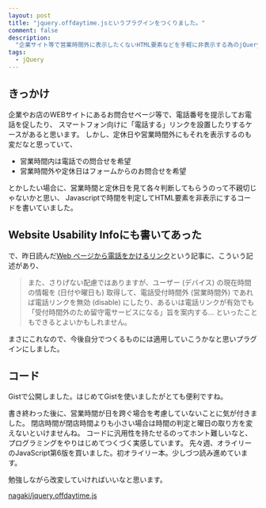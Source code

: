 ```yaml
---
layout: post
title: "jquery.offdaytime.jsというプラグインをつくりました。"
comment: false
description:
  "企業サイト等で営業時間外に表示したくないHTML要素などを手軽に非表示する為のjQueryプラグインをつくりました。その説明。"
tags:
  - jQuery
---
```


## きっかけ

企業やお店のWEBサイトにあるお問合せページ等で、電話番号を提示してお電話を促したり、
スマートフォン向けに「電話する」リンクを設置したりするケースがあると思います。
しかし、定休日や営業時間外にもそれを表示するのも変だなと思っていて、

* 営業時間内は電話での問合せを希望
* 営業時間外や定休日はフォームからのお問合せを希望

とかしたい場合に、営業時間と定休日を見て各々判断してもらうのって不親切じゃないかと思い、
Javascriptで時間を判定してHTML要素を非表示にするコードを書いていました。

## Website Usability Infoにも書いてあった

で、昨日読んだ[Web ページから電話をかけるリンク][1]という記事に、こういう記述があり、

> また、さりげない配慮ではありますが、ユーザー (デバイス) の現在時間の情報を
  (日付や曜日も) 取得して、電話受付時間外 (営業時間外) であれば電話リンクを無効
  (disable) にしたり、あるいは電話リンクが有効でも
  「受付時間外のため留守電サービスになる」旨を案内する…
  といったこともできるとよいかもしれません。

まさにこれなので、今後自分でつくるものには適用していこうかなと思いプラグインにしました。

## コード

Gistで公開しました。はじめてGistを使いましたがとても便利ですね。

<script src="https://gist.github.com/nagaki/6067735.js"></script>

書き終わった後に、営業時間が日を跨ぐ場合を考慮していないことに気が付きました。
閉店時間が閉店時間よりも小さい場合は時間の判定と曜日の取り方を変えないといけませんね。
コードに汎用性を持たせるのってホント難しいなと、プログラミングをやりはじめてつくづく実感しています。
先々週、オライリーのJavaScript第6版を買いました。初オライリー本。少しづつ読み進めています。

勉強しながら改変していければいいなと思います。

[nagaki/jquery.offdaytime.js][2]


 [1]: http://website-usability.info/2013/07/entry_130723.html
 [2]: https://gist.github.com/nagaki/6067735

